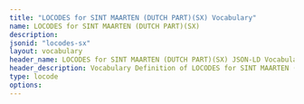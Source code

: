 ```yaml
---
title: "LOCODES for SINT MAARTEN (DUTCH PART)(SX) Vocabulary"
name: LOCODES for SINT MAARTEN (DUTCH PART)(SX) 
description: 
jsonid: "locodes-sx"
layout: vocabulary
header_name: LOCODES for SINT MAARTEN (DUTCH PART)(SX) JSON-LD Vocabulary
header_description: Vocabulary Definition of LOCODES for SINT MAARTEN (DUTCH PART)(SX) semantics in HTML format. JSON-LD format is available at [locodes-sx.jsonld](/vocabulary/locodes-sx.jsonld)
type: locode
options:
---
```

